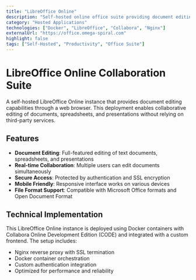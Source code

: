```yaml
---
title: "LibreOffice Online"
description: "Self-hosted online office suite providing document editing capabilities"
category: "Hosted Applications"
technologies: ["Docker", "LibreOffice", "Collabora", "Nginx"]
externalUrl: "https://office.omega-spiral.com"
highlight: false
tags: ["Self-Hosted", "Productivity", "Office Suite"]
---
```


# LibreOffice Online Collaboration Suite

A self-hosted LibreOffice Online instance that provides document editing capabilities through a web browser. This deployment enables collaborative editing of documents, spreadsheets, and presentations without relying on third-party services.

## Features

- **Document Editing**: Full-featured editing of text documents, spreadsheets, and presentations
- **Real-time Collaboration**: Multiple users can edit documents simultaneously
- **Secure Access**: Protected by authentication and SSL encryption
- **Mobile Friendly**: Responsive interface works on various devices
- **File Format Support**: Compatible with Microsoft Office formats and Open Document Format

## Technical Implementation

This LibreOffice Online instance is deployed using Docker containers with Collabora Online Development Edition (CODE) and integrated with a custom frontend. The setup includes:

- Nginx reverse proxy with SSL termination
- Docker container orchestration
- Custom authentication integration
- Optimized for performance and reliability
